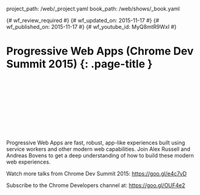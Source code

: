 project_path: /web/_project.yaml
book_path: /web/shows/_book.yaml

{# wf_review_required #}
{# wf_updated_on: 2015-11-17 #}
{# wf_published_on: 2015-11-17 #}
{# wf_youtube_id: MyQ8mtR9WxI #}

# Progressive Web Apps (Chrome Dev Summit 2015) {: .page-title }


<div class="video-wrapper">
  <iframe class="devsite-embedded-youtube-video" data-video-id="MyQ8mtR9WxI"
          data-autohide="1" data-showinfo="0" frameborder="0" allowfullscreen>
  </iframe>
</div>


Progressive Web Apps are fast, robust, app-like experiences built using service workers and other modern web capabilities. Join Alex Russell and Andreas Bovens to get a deep understanding of how to build these modern web experiences.

Watch more talks from Chrome Dev Summit 2015: https://goo.gl/e4c7vD

Subscribe to the Chrome Developers channel at: https://goo.gl/OUF4e2

